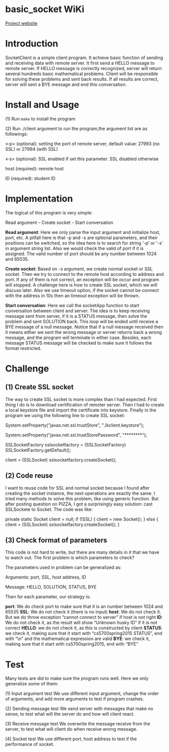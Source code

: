 # basic_socket WiKi
[Project website](http://david.choffnes.com/classes/cs4700sp15/project1.php)

Introduction
============
SocketClient is a simple client program. It achieve basic function of sending and receiving data with remote server. It first send a HELLO message to remote server. If HELLO message is correctly recognized, server will return several hundreds basic mathematical problems.  Client will be responsible for solving these problems and sent back results. If all results are correct, server will sent a BYE message and end this conversation.

Install and Usage
=================
(1) Run `make` to install the program

(2) Run ./client argument  to run the program,the argument list are as followings: 

<-p> (optional): setting the port of remote server, default value: 27993 (no SSL) or 27994 (with SSL) 

<-s> (optional): SSL enabled if set this parameter. SSL disabled otherwise

host (required): remote host

ID (required): student ID

Implementation
==============
The logical of this program is very simple:

Read argument - Create socket - Start conversation

<strong>Read argument</strong>: Here we only parse the input argument and initialize host, port, etc.  A pitfall here is that -p and -s are optional parameters, and their positions can be switched, so the idea here is to search for string ‘-p’ or ‘-s’ in argument string list. Also we would check the valid of port if it is assigned. The valid number of port should be any number between 1024 and 65535.

<strong>Create socket</strong>: Based on -s argument, we create normal socket or SSL socket. Then we try to connect to the remote host according to address and port. If any of them is not correct, an exception will be occur and program will stopped. A challenge here is how to create SSL socket, which we will discuss later. Also we use timeout option, if the socket cannot be connect with the address in 10s then an timeout exception will be thrown.

<strong>Start conversation</strong>: Here we call the socketApp function to start conversation between client and server. The idea is to keep receiving message sent from server, if it is a STATUS message, then solve the problem and sent SOLUTION back. This loop will be ended until receive a BYE message of a null message. Notice that if a null message received then it means either we sent the wrong message or server returns back a wrong message, and the program will terminate in either case. Besides, each message STATUS message will be checked to make sure it follows the format restricted. 

Challenge
=========
(1) Create SSL socket 
---------------------
The way to create SSL socket is more complex than I had expected. First thing I do is to download certification of remoter server. Then I had to create a local keystore file and import the certificate into keystore. Finally in the program we using the following line to create SSL socket:

System.setProperty("javax.net.ssl.trustStore", "./kclient.keystore");

System.setProperty("javax.net.ssl.trustStorePassword", "********");

SSLSocketFactory sslsocketfactory = (SSLSocketFactory) SSLSocketFactory.getDefault();

client = (SSLSocket) sslsocketfactory.createSocket();

(2) Code reuse
--------------
I want to reuse code for SSL and normal socket because I found after creating the socket instance, the next operations are exactly the same. I tried many methods to solve this problem, like using generic function. But after posting question on PIZZA, I got a surprisingly easy solution: cast SSLSockete to Socket. The code was like:

private static Socket client = null;
if (!SSL)
{
client = new Socket();
}
else 
{
	client = (SSLSocket) sslsocketfactory.createSocket();
}

(3) Check format of parameters
------------------------------
This code is not hard to write, but there are many details in it that we have to watch out. The first problem is which parameters to check? 

The parameters used in problem can be generalized as: 

Arguments: port, SSL, host address, ID

Message: HELLO, SOLUTION, STATUS, BYE

Then for each parameter, our strategy is:

<strong>port</strong>: We do check port to make sure that it is an number between 1024 and 65535
<strong>SSL</strong>: We do not check it (there is no input)
<strong>host</strong>: We do not check it. But we do throw exception “cannot connect to server” if host is not right
<strong>ID</strong>: We do not check it, as the result will show “Unknown husky ID” if it is not correct
<strong>HELLO</strong>: we do not check it, as this is constructed by client
<strong>STATUS</strong>: we check it, making sure that it start with “cs5700spring2015 STATUS”, end with “\n” and the mathematical expression are valid
<strong>BYE</strong>: we check it, making sure that it start with cs5700spring2015, end with “BYE”

Test
====
Many tests are did to make sure the program runs well. Here we only generalize some of them:

(1) Input argument test
We use different input argument, change the order of arguments, and add more arguments to test if program crashes.

(2) Sending message test
We send server with messages that make no sense, to test what will the server do and how will client react.

(3) Receive message test
We overwrite the message receive from the server, to test what will client do when receive wrong message.

(4) Socket test
We use different port, host address to test if the performance of socket. 







